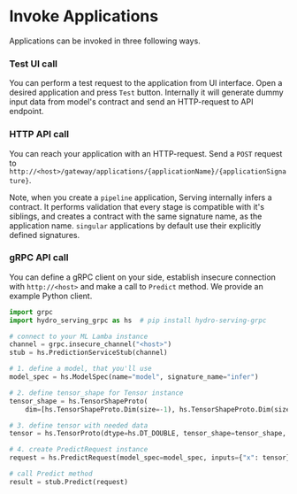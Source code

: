 # Invoke Applications

Applications can be invoked in three following ways. 

### Test UI call

You can perform a test request to the application from UI interface. Open a desired application and press `Test` button. Internally it will generate dummy input data from model's contract and send an HTTP-request to API endpoint. 

### HTTP API call

You can reach your application with an HTTP-request. Send a `POST` request to `http://<host>/gateway/applications/{applicationName}/{applicationSignature}`. 

Note, when you create a `pipeline` application, Serving internally infers a contract. It performs validation that every stage is compatible with it's siblings, and creates a contract with the same signature name, as the application name. `singular` applications by default use their explicitly defined signatures.

### gRPC API call

You can define a gRPC client on your side, establish insecure connection with `http://<host>` and make a call to `Predict` method. We provide an example Python client. 

```python
import grpc 
import hydro_serving_grpc as hs  # pip install hydro-serving-grpc

# connect to your ML Lamba instance
channel = grpc.insecure_channel("<host>")
stub = hs.PredictionServiceStub(channel)

# 1. define a model, that you'll use
model_spec = hs.ModelSpec(name="model", signature_name="infer")

# 2. define tensor_shape for Tensor instance
tensor_shape = hs.TensorShapeProto(
    dim=[hs.TensorShapeProto.Dim(size=-1), hs.TensorShapeProto.Dim(size=2)])

# 3. define tensor with needed data
tensor = hs.TensorProto(dtype=hs.DT_DOUBLE, tensor_shape=tensor_shape, double_val=[1,1,1,1])

# 4. create PredictRequest instance
request = hs.PredictRequest(model_spec=model_spec, inputs={"x": tensor})

# call Predict method
result = stub.Predict(request)
```
